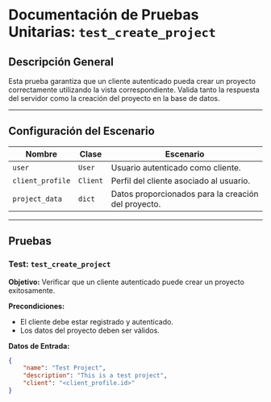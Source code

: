 # Documentación de Pruebas Unitarias: `test_create_project`

## Descripción General
Esta prueba garantiza que un cliente autenticado pueda crear un proyecto correctamente utilizando la vista correspondiente. Valida tanto la respuesta del servidor como la creación del proyecto en la base de datos.

---

## Configuración del Escenario

| **Nombre**        | **Clase**          | **Escenario**                                     |
|-------------------|--------------------|--------------------------------------------------|
| `user`            | `User`            | Usuario autenticado como cliente.               |
| `client_profile`  | `Client`          | Perfil del cliente asociado al usuario.         |
| `project_data`    | `dict`            | Datos proporcionados para la creación del proyecto. |

---

## Pruebas

### Test: `test_create_project`

**Objetivo:** Verificar que un cliente autenticado puede crear un proyecto exitosamente.

**Precondiciones:**
- El cliente debe estar registrado y autenticado.
- Los datos del proyecto deben ser válidos.

**Datos de Entrada:**
```json
{
    "name": "Test Project",
    "description": "This is a test project",
    "client": "<client_profile.id>"
}
